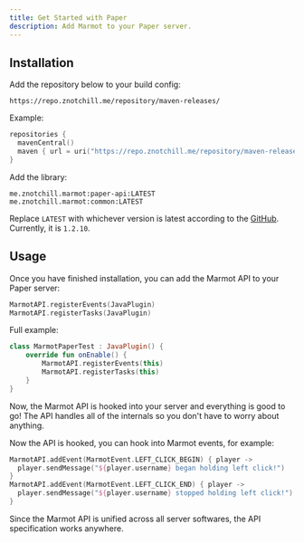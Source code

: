 ```yaml
---
title: Get Started with Paper
description: Add Marmot to your Paper server.
---
```


## Installation
Add the repository below to your build config:
```
https://repo.znotchill.me/repository/maven-releases/
```

Example:
```kt
repositories {
  mavenCentral()
  maven { url = uri("https://repo.znotchill.me/repository/maven-releases/") }
}
```

Add the library:
```
me.znotchill.marmot:paper-api:LATEST
me.znotchill.marmot:common:LATEST
```

Replace `LATEST` with whichever version is latest according to the [GitHub](https://github.com/zNotChill/marmot). Currently, it is `1.2.10`.

## Usage
Once you have finished installation, you can add the Marmot API to your Paper server:
```kt
MarmotAPI.registerEvents(JavaPlugin)
MarmotAPI.registerTasks(JavaPlugin)
```

Full example:
```kt
class MarmotPaperTest : JavaPlugin() {
    override fun onEnable() {
        MarmotAPI.registerEvents(this)
        MarmotAPI.registerTasks(this)
    }
}

```

Now, the Marmot API is hooked into your server and everything is good to go!
The API handles all of the internals so you don't have to worry about anything.

Now the API is hooked, you can hook into Marmot events, for example:
```kt
MarmotAPI.addEvent(MarmotEvent.LEFT_CLICK_BEGIN) { player ->
  player.sendMessage("${player.username} began holding left click!")
}
MarmotAPI.addEvent(MarmotEvent.LEFT_CLICK_END) { player ->
  player.sendMessage("${player.username} stopped holding left click!")
}
```

Since the Marmot API is unified across all server softwares, the API specification works anywhere.